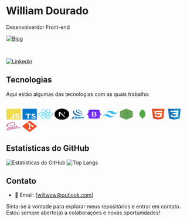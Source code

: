 # William Dourado
Desenvolverdor Front-end

[![Blog](https://img.shields.io/website-up-down-green-red/http/monip.org.svg)](https://www.will-dev.tech/)





<br>

[![Linkedin](https://img.shields.io/badge/LinkedIn-0077B5?style=for-the-badge&logo=linkedin&logoColor=white)](https://www.linkedin.com/in/william-dourado-143527170/)

## Tecnologias

Aqui estão algumas das tecnologias com as quais trabalho:

 <div style="display: inline_block"><br>
   <img alt="Will-Js" height="30" width="40" src="https://raw.githubusercontent.com/devicons/devicon/master/icons/javascript/javascript-plain.svg">
   <img alt="Will-Ts" height="30" width="40" src="https://raw.githubusercontent.com/devicons/devicon/master/icons/typescript/typescript-plain.svg">
   <img alt="Will-React" height="30" width="40" src="https://raw.githubusercontent.com/devicons/devicon/master/icons/react/react-original.svg">
    <img alt="Will-Next" height="30" width="40" style="background: #ffff;" src="https://raw.githubusercontent.com/devicons/devicon/master/icons/nextjs/nextjs-original.svg">
    <img alt="Will-Jquery" height="30" width="40"  src="https://raw.githubusercontent.com/devicons/devicon/master/icons/jquery/jquery-plain-wordmark.svg">
    <img alt="Will-Bootstrap" height="30" width="40"  src="https://raw.githubusercontent.com/devicons/devicon/master/icons/bootstrap/bootstrap-plain.svg">
    <img alt="Will-Tailwind" height="30" width="40"  src="https://raw.githubusercontent.com/devicons/devicon/master/icons/tailwindcss/tailwindcss-plain.svg">
    <img alt="Will-Node" height="30" width="40"  src="https://raw.githubusercontent.com/devicons/devicon/master/icons/nodejs/nodejs-plain.svg">
    <img alt="Will-Mongo" height="30" width="40"  src="https://raw.githubusercontent.com/devicons/devicon/master/icons/mongodb/mongodb-plain.svg">
   <img alt="Will-HTML" height="30" width="40" src="https://raw.githubusercontent.com/devicons/devicon/master/icons/html5/html5-original.svg">
   <img alt="Will-CSS" height="30" width="40" src="https://raw.githubusercontent.com/devicons/devicon/master/icons/css3/css3-original.svg">
   <img  alt="Will-Sass" height="30" width="40" src="https://raw.githubusercontent.com/devicons/devicon/master/icons/sass/sass-original.svg">
   <img alt="Will-Git" height="30" width="40" src="https://raw.githubusercontent.com/devicons/devicon/master/icons/git/git-original.svg">
 </div>



## Estatísticas do GitHub

![Estatísticas do GitHub](https://github-readme-stats.vercel.app/api?username=willdfz&show_icons=true&theme=radical)
![Top Langs](https://github-readme-stats.vercel.app/api/top-langs/?username=willdfz&layout=compact&theme=dark)

## Contato

-   📧 Email: [willwow@outlook.com]

Sinta-se à vontade para explorar meus repositórios e entrar em contato. Estou sempre aberto(a) a colaborações e novas oportunidades!
